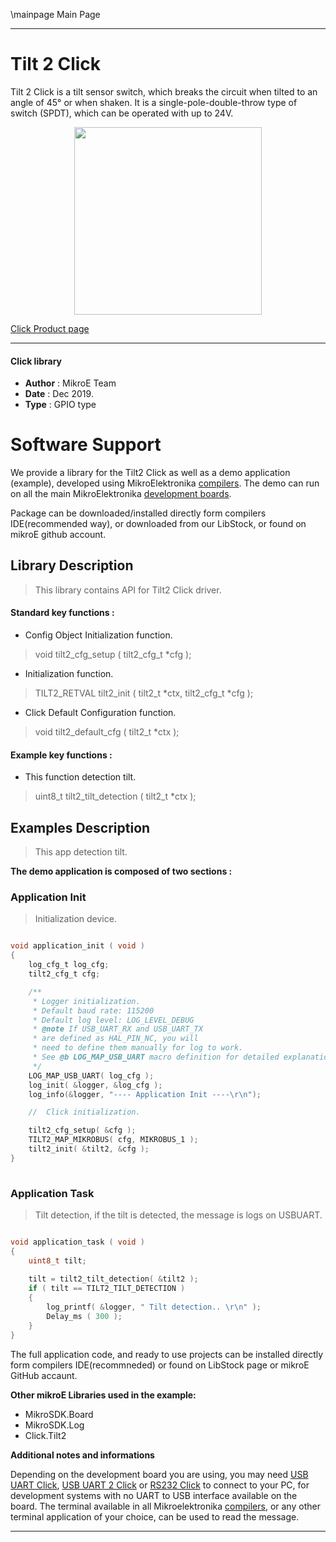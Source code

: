 \mainpage Main Page
 
 

---
# Tilt 2 Click

Tilt 2 Click is a tilt sensor switch, which breaks the circuit when tilted to an angle of 45° or when shaken. It is a single-pole-double-throw type of switch (SPDT), which can be operated with up to 24V.

<p align="center">
  <img src="https://download.mikroe.com/images/click_for_ide/tilt2_click.png" height=300px>
</p>

[Click Product page](https://www.mikroe.com/tilt-2-click)

---


#### Click library 

- **Author**        : MikroE Team
- **Date**          : Dec 2019.
- **Type**          : GPIO type


# Software Support

We provide a library for the Tilt2 Click 
as well as a demo application (example), developed using MikroElektronika 
[compilers](https://shop.mikroe.com/compilers). 
The demo can run on all the main MikroElektronika [development boards](https://shop.mikroe.com/development-boards).

Package can be downloaded/installed directly form compilers IDE(recommended way), or downloaded from our LibStock, or found on mikroE github account. 

## Library Description

> This library contains API for Tilt2 Click driver.

#### Standard key functions :

- Config Object Initialization function.
> void tilt2_cfg_setup ( tilt2_cfg_t *cfg ); 
 
- Initialization function.
> TILT2_RETVAL tilt2_init ( tilt2_t *ctx, tilt2_cfg_t *cfg );

- Click Default Configuration function.
> void tilt2_default_cfg ( tilt2_t *ctx );


#### Example key functions :

- This function detection tilt.
> uint8_t tilt2_tilt_detection ( tilt2_t *ctx );
 
## Examples Description

> This app detection tilt.

**The demo application is composed of two sections :**

### Application Init 

> Initialization device.

```c

void application_init ( void )
{
    log_cfg_t log_cfg;
    tilt2_cfg_t cfg;

    /** 
     * Logger initialization.
     * Default baud rate: 115200
     * Default log level: LOG_LEVEL_DEBUG
     * @note If USB_UART_RX and USB_UART_TX 
     * are defined as HAL_PIN_NC, you will 
     * need to define them manually for log to work. 
     * See @b LOG_MAP_USB_UART macro definition for detailed explanation.
     */
    LOG_MAP_USB_UART( log_cfg );
    log_init( &logger, &log_cfg );
    log_info(&logger, "---- Application Init ----\r\n");

    //  Click initialization.

    tilt2_cfg_setup( &cfg );
    TILT2_MAP_MIKROBUS( cfg, MIKROBUS_1 );
    tilt2_init( &tilt2, &cfg );
}
  
```

### Application Task

> Tilt detection, if the tilt is detected, the message is logs on USBUART.

```c

void application_task ( void )
{
    uint8_t tilt;
    
    tilt = tilt2_tilt_detection( &tilt2 );
    if ( tilt == TILT2_TILT_DETECTION )
    {
        log_printf( &logger, " Tilt detection.. \r\n" );
        Delay_ms ( 300 );
    }
}  

```

The full application code, and ready to use projects can be  installed directly form compilers IDE(recommneded) or found on LibStock page or mikroE GitHub accaunt.

**Other mikroE Libraries used in the example:** 

- MikroSDK.Board
- MikroSDK.Log
- Click.Tilt2

**Additional notes and informations**

Depending on the development board you are using, you may need 
[USB UART Click](https://shop.mikroe.com/usb-uart-click), 
[USB UART 2 Click](https://shop.mikroe.com/usb-uart-2-click) or 
[RS232 Click](https://shop.mikroe.com/rs232-click) to connect to your PC, for 
development systems with no UART to USB interface available on the board. The 
terminal available in all Mikroelektronika 
[compilers](https://shop.mikroe.com/compilers), or any other terminal application 
of your choice, can be used to read the message.



---
